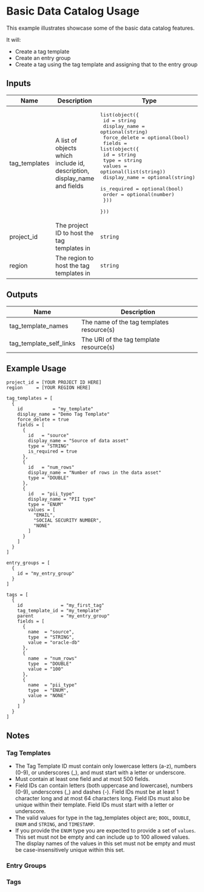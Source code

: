 # Basic Data Catalog Usage

This example illustrates showcase some of the basic data catalog features.

It will:
- Create a tag template
- Create an entry group
- Create a tag using the tag template and assigning that to the entry group

## Inputs

| Name | Description | Type | Default | Required |
|------|-------------|-------------------|---------|:--------:|
| tag\_templates | A list of objects which include id, description, display_name and fields | <pre>list(object({ <br>    id           = string<br>    display_name = optional(string)<br>    force_delete = optional(bool)<br>    fields = list(object({      <br>      id           = string      <br>      type         = string      <br>      values       = optional(list(string))      <br>      display_name = optional(string)      <br>      is_required  = optional(bool)      <br>      order        = optional(number)    <br>   }))  <br>}))</pre> | n/a | yes |
| project\_id | The project ID to host the tag templates in | `string` | n/a | yes |
| region | The region to host the tag templates in | `string` | n/a | yes |

## Outputs

| Name | Description |
|------|-------------|
| tag\_template\_names | The name of the tag templates resource(s) |
| tag\_template\_self\_links | The URI of the tag template resource(s) |


## Example Usage

```hcl
project_id = [YOUR PROJECT ID HERE]
region     = [YOUR REGION HERE]

tag_templates = [
  {
    id           = "my_template"
    display_name = "Demo Tag Template"
    force_delete = true
    fields = [
      {
        id   = "source"
        display_name = "Source of data asset"
        type = "STRING"
        is_required = true
      },
      {
        id   = "num_rows"
        display_name = "Number of rows in the data asset"
        type = "DOUBLE"
      },
      {
        id   = "pii_type"
        display_name = "PII type"
        type = "ENUM"
        values = [
          "EMAIL",
          "SOCIAL SECURITY NUMBER",
          "NONE"
        ]
      }
    ]
  }
]

entry_groups = [
  {
    id = "my_entry_group"
  }
]

tags = [
  {
    id              = "my_first_tag"
    tag_template_id = "my_template"
    parent          = "my_entry_group"
    fields = [
      {
        name  = "source",
        type  = "STRING",
        value = "oracle-db"
      },
      {
        name  = "num_rows"
        type  = "DOUBLE"
        value = "100"
      },
      {
        name  = "pii_type"
        type  = "ENUM",
        value = "NONE"
      }
    ]
  }
]
```

## Notes

### Tag Templates

* The Tag Template ID must contain only lowercase letters (a-z), numbers (0-9), or underscores (_), and must start with a letter or underscore. 
* Must contain at least one field and at most 500 fields.
* Field IDs can contain letters (both uppercase and lowercase), numbers (0-9), underscores (_) and dashes (-). Field IDs must be at least 1 character long and at most 64 characters long. Field IDs must also be unique within their template. Field IDs must start with a letter or underscore.
* The valid values for type in the tag_templates object are; `BOOL`, `DOUBLE`, `ENUM` and `STRING`, and `TIMESTAMP`. 
* If you provide the `ENUM` type you are expected to provide a set of `values`. This set must not be empty and can include up to 100 allowed values. The display names of the values in this set must not be empty and must be case-insensitively unique within this set.

### Entry Groups

### Tags
